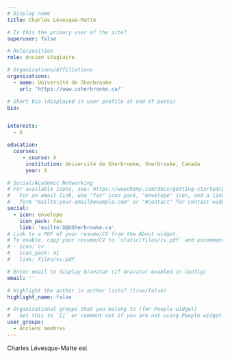 ```yaml
---
# Display name
title: Charles Lévesque-Matte

# Is this the primary user of the site?
superuser: false

# Role/position
role: Ancien stagiaire

# Organizations/Affiliations
organizations:
  - name: Université de Sherbrooke
    url: 'https://www.usherbrooke.ca/'

# Short bio (displayed in user profile at end of posts)
bio: 


interests:
  - X

education:
  courses:
     - course: X
      institution: Université de Sherbrooke, Sherbrooke, Canada
      year: X

# Social/Academic Networking
# For available icons, see: https://wowchemy.com/docs/getting-started/page-builder/#icons
#   For an email link, use "fas" icon pack, "envelope" icon, and a link in the
#   form "mailto:your-email@example.com" or "#contact" for contact widget.
social:
  - icon: envelope
    icon_pack: fas
    link: 'mailto:X@USherbrooke.ca'
# Link to a PDF of your resume/CV from the About widget.
# To enable, copy your resume/CV to `static/files/cv.pdf` and uncomment the lines below.
# - icon: cv
#   icon_pack: ai
#   link: files/cv.pdf

# Enter email to display Gravatar (if Gravatar enabled in Config)
email: ''

# Highlight the author in author lists? (true/false)
highlight_name: false

# Organizational groups that you belong to (for People widget)
#   Set this to `[]` or comment out if you are not using People widget.
user_groups:
  - Anciens membres
---
```


Charles Lévesque-Matte est 
